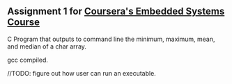 ## Assignment 1 for [Coursera's Embedded Systems Course](https://www.coursera.org/learn/introduction-embedded-systems)

C Program that outputs to command line the minimum, maximum, mean, and median of a char array.

gcc compiled.

//TODO: figure out how user can run an executable.
